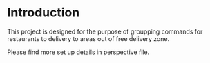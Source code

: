  # Introduction
 This project is designed for the purpose of groupping commands for restaurants to delivery to areas out of free delivery zone. 

 Please find more set up details in perspective file.